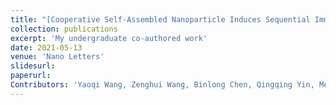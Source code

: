 ```yaml
---
title: "[Cooperative Self-Assembled Nanoparticle Induces Sequential Immunogenic Cell Death and Toll-Like Receptor Activation for Synergistic Chemo-immunotherapy](https://pubs.acs.org/doi/abs/10.1021/acs.nanolett.1c00977)"
collection: publications
excerpt: 'My undergraduate co-authored work'
date: 2021-05-13
venue: 'Nano Letters'
slidesurl: 
paperurl: 
Contributors: 'Yaoqi Wang, Zenghui Wang, Binlong Chen, Qingqing Yin, Meijie Pan, Heming Xia, Bo Zhang, Yue Yan, Zhujun Jiang, Qiang Zhang, and Yiguang Wang* (2021). &quot;Paper Title Number 1.&quot; <i>Nano Latters 1</i>. 1(1).'
---
```

